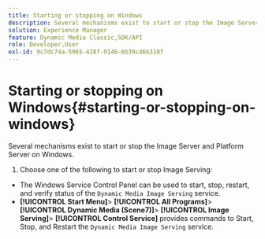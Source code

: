 ```yaml
---
title: Starting or stopping on Windows
description: Several mechanisms exist to start or stop the Image Server and Platform Server on Windows
solution: Experience Manager
feature: Dynamic Media Classic,SDK/API
role: Developer,User
exl-id: 9c7dc74a-5965-428f-9146-6b39c46b318f
---
```

# Starting or stopping on Windows{#starting-or-stopping-on-windows}

Several mechanisms exist to start or stop the Image Server and Platform Server on Windows.

1. Choose one of the following to start or stop Image Serving:

* The Windows Service Control Panel can be used to start, stop, restart, and verify status of the `Dynamic Media Image Serving` service.
* **[!UICONTROL Start Menu]**> **[!UICONTROL All Programs]**> **[!UICONTROL Dynamic Media (Scene7)]**> **[!UICONTROL Image Serving]**> **[!UICONTROL Control Service]** provides commands to Start, Stop, and Restart the `Dynamic Media Image Serving` service.
